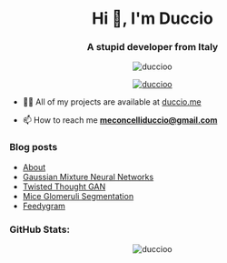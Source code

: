 <h1 align="center">Hi 👋, I'm Duccio</h1>
<h3 align="center">A stupid developer from Italy</h3>

<p align="center">
  <img src="https://komarev.com/ghpvc/?username=duccioo&label=Profile%20views&color=0e75b6&style=flat" alt="duccioo" />
</p>

<p align="center">
  <a href="https://twitter.com/duccioo" target="blank"><img align="center" src="https://img.shields.io/twitter/follow/duccioo?logo=twitter&style=for-the-badge" alt="duccioo" /></a>
</p>

- 👨‍💻 All of my projects are available at [duccio.me](https://www.duccio.me)

- 📫 How to reach me **meconcelliduccio@gmail.com**



### Blog posts
<!-- BLOG-POST-LIST:START -->
- [About](https://duccio.me/article/2.6585304907964915e+38)
- [Gaussian Mixture Neural Networks](https://duccio.me/article/1.1868823330355258e+38)
- [Twisted Thought GAN](https://duccio.me/article/1.994928756287632e+38)
- [Mice Glomeruli Segmentation](https://duccio.me/article/2.011805938238103e+38)
- [Feedygram](https://duccio.me/article/4.269382480460554e+37)
<!-- BLOG-POST-LIST:END -->

### GitHub Stats:
<p align="center">
  <img src="https://github-readme-stats.vercel.app/api?username=duccioo&show_icons=true&locale=en" alt="duccioo" />
</p>


